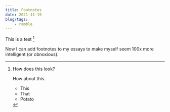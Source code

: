 ```yaml
---
title: Footnotes
date: 2021-11-19
blog/tags:
    - ramble
---
```


This is a test [^1]

[^1]: How does this look?

    How about this.

    - This
    - That
    - Potato

Now I can add footnotes to my essays to make myself seem 100x more intelligent (or obnoxious).
